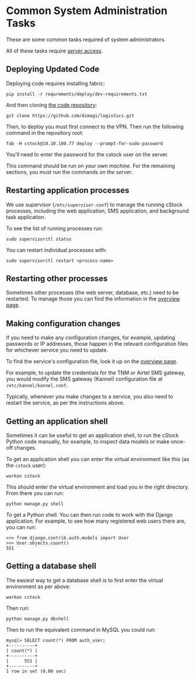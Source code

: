 Common System Administration Tasks
==================================

These are some common tasks required of system administrators.

All of these tasks require [server access](./server-access.md).

## Deploying Updated Code

Deploying code requires installing fabric:

```
pip install -r requrements/deploy/dev-requirements.txt
```

And then cloning [the code repository](https://github.com/dimagi/logistics/):

```
git clone https://github.com/dimagi/logistics.git
```

Then, to deploy you must first connect to the VPN. Then run the following command in the repository root:

```
fab -H cstock@10.10.100.77 deploy --prompt-for-sudo-password
```

You'll need to enter the password for the cstock user on the server.

This command should be run on *your own machine*.
For the remaining sections, you must run the commands *on the server*.

## Restarting application processes

We use supervisor (`/etc/supervisor.conf`) to manage the running cStock processes,
including the web application, SMS application, and background task application.

To see the list of running processes run:

```
sudo supervisorctl status
```

You can restart individual processes with:

```
sudo supervisorctl restart <process-name>
```

## Restarting other processes

Sometimes other processes (the web server, database, etc.) need to be restarted.
To manage those you can find the information in the [overview page](./overview).

## Making configuration changes

If you need to make any configuration changes, for example, updating passwords or IP addresses,
those happen in the relevant configuration files for whichever service you need to update.

To find the service's configuration file, look it up on the [overview page](./overview).

For example, to update the credentials for the TNM or Airtel SMS gateway, you would modify
the SMS gateway (Kannel) configuration file at `/etc/kannel/kannel.conf`.

Typically, whenever you make changes to a service, you also need to restart the service,
as per the instructions above.

## Getting an application shell

Sometimes it can be useful to get an application shell, to run the cStock Python code manually,
for example, to inspect data models or make once-off changes.

To get an application shell you can enter the virtual environment like this (as the `cstock` user):

```
workon cstock
```

This should enter the virtual environment and load you in the right directory.
From there you can run:

```
python manage.py shell
```

To get a Python shell. You can then run code to work with the Django application.
For example, to see how many registered web users there are, you can run:

```
>>> from django.contrib.auth.models import User
>>> User.objects.count()
551
```

## Getting a database shell

The easiest way to get a database shell is to first enter the virtual environment as per above:

```
workon cstock
```

Then run:

```
python manage.py dbshell
```

Then to run the equivalent command in MySQL you could run:

```
mysql> SELECT count(*) FROM auth_user;
+----------+
| count(*) |
+----------+
|      551 |
+----------+
1 row in set (0.00 sec)
```
